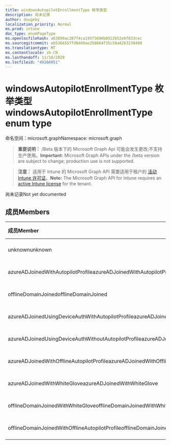 ```yaml
---
title: windowsAutopilotEnrollmentType 枚举类型
description: 尚未记录
author: dougeby
localization_priority: Normal
ms.prod: intune
doc_type: enumPageType
ms.openlocfilehash: a63890ac287f4ca195f5696b0922b52e0f833cec
ms.sourcegitcommit: eb536655ffd8d49ae258664f35c50a8263238400
ms.translationtype: MT
ms.contentlocale: zh-CN
ms.lasthandoff: 11/18/2020
ms.locfileid: "49266051"
---
```

# <a name="windowsautopilotenrollmenttype-enum-type"></a><span data-ttu-id="49c13-103">windowsAutopilotEnrollmentType 枚举类型</span><span class="sxs-lookup"><span data-stu-id="49c13-103">windowsAutopilotEnrollmentType enum type</span></span>

<span data-ttu-id="49c13-104">命名空间：microsoft.graph</span><span class="sxs-lookup"><span data-stu-id="49c13-104">Namespace: microsoft.graph</span></span>

> <span data-ttu-id="49c13-105">**重要说明：** /Beta 版本下的 Microsoft Graph Api 可能会发生更改;不支持生产使用。</span><span class="sxs-lookup"><span data-stu-id="49c13-105">**Important:** Microsoft Graph APIs under the /beta version are subject to change; production use is not supported.</span></span>

> <span data-ttu-id="49c13-106">**注意：** 适用于 Intune 的 Microsoft Graph API 需要适用于租户的 [活动 Intune 许可证](https://go.microsoft.com/fwlink/?linkid=839381)。</span><span class="sxs-lookup"><span data-stu-id="49c13-106">**Note:** The Microsoft Graph API for Intune requires an [active Intune license](https://go.microsoft.com/fwlink/?linkid=839381) for the tenant.</span></span>

<span data-ttu-id="49c13-107">尚未记录</span><span class="sxs-lookup"><span data-stu-id="49c13-107">Not yet documented</span></span>

## <a name="members"></a><span data-ttu-id="49c13-108">成员</span><span class="sxs-lookup"><span data-stu-id="49c13-108">Members</span></span>
|<span data-ttu-id="49c13-109">成员</span><span class="sxs-lookup"><span data-stu-id="49c13-109">Member</span></span>|<span data-ttu-id="49c13-110">值</span><span class="sxs-lookup"><span data-stu-id="49c13-110">Value</span></span>|<span data-ttu-id="49c13-111">说明</span><span class="sxs-lookup"><span data-stu-id="49c13-111">Description</span></span>|
|:---|:---|:---|
|<span data-ttu-id="49c13-112">unknown</span><span class="sxs-lookup"><span data-stu-id="49c13-112">unknown</span></span>|<span data-ttu-id="49c13-113">0</span><span class="sxs-lookup"><span data-stu-id="49c13-113">0</span></span>|<span data-ttu-id="49c13-114">尚未记录</span><span class="sxs-lookup"><span data-stu-id="49c13-114">Not yet documented</span></span>|
|<span data-ttu-id="49c13-115">azureADJoinedWithAutopilotProfile</span><span class="sxs-lookup"><span data-stu-id="49c13-115">azureADJoinedWithAutopilotProfile</span></span>|<span data-ttu-id="49c13-116">1</span><span class="sxs-lookup"><span data-stu-id="49c13-116">1</span></span>|<span data-ttu-id="49c13-117">尚未记录</span><span class="sxs-lookup"><span data-stu-id="49c13-117">Not yet documented</span></span>|
|<span data-ttu-id="49c13-118">offlineDomainJoined</span><span class="sxs-lookup"><span data-stu-id="49c13-118">offlineDomainJoined</span></span>|<span data-ttu-id="49c13-119">双面</span><span class="sxs-lookup"><span data-stu-id="49c13-119">2</span></span>|<span data-ttu-id="49c13-120">尚未记录</span><span class="sxs-lookup"><span data-stu-id="49c13-120">Not yet documented</span></span>|
|<span data-ttu-id="49c13-121">azureADJoinedUsingDeviceAuthWithAutopilotProfile</span><span class="sxs-lookup"><span data-stu-id="49c13-121">azureADJoinedUsingDeviceAuthWithAutopilotProfile</span></span>|<span data-ttu-id="49c13-122">第三章</span><span class="sxs-lookup"><span data-stu-id="49c13-122">3</span></span>|<span data-ttu-id="49c13-123">尚未记录</span><span class="sxs-lookup"><span data-stu-id="49c13-123">Not yet documented</span></span>|
|<span data-ttu-id="49c13-124">azureADJoinedUsingDeviceAuthWithoutAutopilotProfile</span><span class="sxs-lookup"><span data-stu-id="49c13-124">azureADJoinedUsingDeviceAuthWithoutAutopilotProfile</span></span>|<span data-ttu-id="49c13-125">4 </span><span class="sxs-lookup"><span data-stu-id="49c13-125">4</span></span>|<span data-ttu-id="49c13-126">尚未记录</span><span class="sxs-lookup"><span data-stu-id="49c13-126">Not yet documented</span></span>|
|<span data-ttu-id="49c13-127">azureADJoinedWithOfflineAutopilotProfile</span><span class="sxs-lookup"><span data-stu-id="49c13-127">azureADJoinedWithOfflineAutopilotProfile</span></span>|<span data-ttu-id="49c13-128">5 </span><span class="sxs-lookup"><span data-stu-id="49c13-128">5</span></span>|<span data-ttu-id="49c13-129">尚未记录</span><span class="sxs-lookup"><span data-stu-id="49c13-129">Not yet documented</span></span>|
|<span data-ttu-id="49c13-130">azureADJoinedWithWhiteGlove</span><span class="sxs-lookup"><span data-stu-id="49c13-130">azureADJoinedWithWhiteGlove</span></span>|<span data-ttu-id="49c13-131">6 </span><span class="sxs-lookup"><span data-stu-id="49c13-131">6</span></span>|<span data-ttu-id="49c13-132">尚未记录</span><span class="sxs-lookup"><span data-stu-id="49c13-132">Not yet documented</span></span>|
|<span data-ttu-id="49c13-133">offlineDomainJoinedWithWhiteGlove</span><span class="sxs-lookup"><span data-stu-id="49c13-133">offlineDomainJoinedWithWhiteGlove</span></span>|<span data-ttu-id="49c13-134">7 </span><span class="sxs-lookup"><span data-stu-id="49c13-134">7</span></span>|<span data-ttu-id="49c13-135">尚未记录</span><span class="sxs-lookup"><span data-stu-id="49c13-135">Not yet documented</span></span>|
|<span data-ttu-id="49c13-136">offlineDomainJoinedWithOfflineAutopilotProfile</span><span class="sxs-lookup"><span data-stu-id="49c13-136">offlineDomainJoinedWithOfflineAutopilotProfile</span></span>|<span data-ttu-id="49c13-137">8 </span><span class="sxs-lookup"><span data-stu-id="49c13-137">8</span></span>|<span data-ttu-id="49c13-138">尚未记录</span><span class="sxs-lookup"><span data-stu-id="49c13-138">Not yet documented</span></span>|





